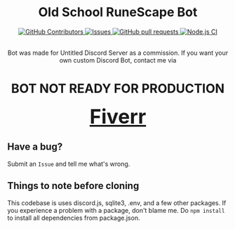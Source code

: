 <div align="center">
    <!-- <img src="./image.png" height="128" style="border-radius: 99999px"> -->
</div>
<h1 align="center">Old School RuneScape Bot</h1>
<div align="center">
    <a href="https://github.com/JayNightmare/Old-School-RuneScape/graphs/contributors">
      <img alt="GitHub Contributors" src="https://img.shields.io/github/contributors/JayNightmare/Old-School-RuneScape?color=2db94d" />
    </a>
    <a href="https://github.com/JayNightmare/Old-School-RuneScape/issues">
      <img alt="Issues" src="https://img.shields.io/github/issues/JayNightmare/Old-School-RuneScape?color=0088ff" />
    </a>
    <a href="https://github.com/JayNightmare/Old-School-RuneScape/pulls">
      <img alt="GitHub pull requests" src="https://img.shields.io/github/issues-pr/JayNightmare/Old-School-RuneScape?color=0088ff" />
    </a>
    <a href="https://github.com/JayNightmare/Old-School-RuneScape/actions/workflows/node.js.yml">
        <img alt="Node.js CI" src="https://github.com/JayNightmare/Old-School-RuneScape/actions/workflows/node.js.yml/badge.svg"/>
    </a>
    <br/>
</div>

<div align="center">
  <!-- <div>
    <a href="https://top.gg/bot/1278098225353719869">
      <img src="https://top.gg/api/widget/upvotes/1278098225353719869.svg">
    </a>
    <a href="https://discord.com/application-directory/1278098225353719869">
      <p>Discord App Directory</p>
    </a>
  </div> -->
</div>

<br/>

<div align="center">
    <p>Bot was made for Untitled Discord Server as a commission. If you want your own custom Discord Bot, contact me via</p> 
</div>
<div align=center>

# BOT NOT READY FOR PRODUCTION

</div>

<div align="center">
    <a href=https://www.fiverr.com/s/bdoQ9mN style="font-size: 45px;  font-weight: bold;">Fiverr</a>
</div>


## Have a bug?
Submit an `Issue` and tell me what's wrong.

## Things to note before cloning
This codebase is uses discord.js, sqlite3, .env, and a few other packages. If you experience a problem with a package, don't blame me. Do `npm install` to install all dependencies from package.json.